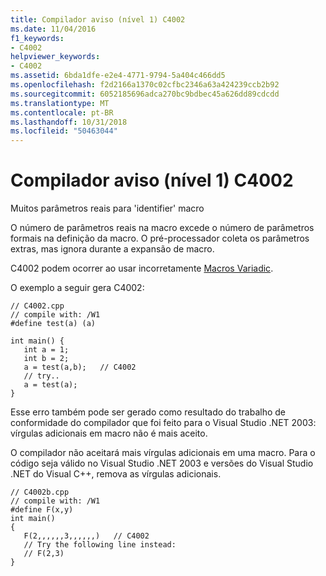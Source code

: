 ```yaml
---
title: Compilador aviso (nível 1) C4002
ms.date: 11/04/2016
f1_keywords:
- C4002
helpviewer_keywords:
- C4002
ms.assetid: 6bda1dfe-e2e4-4771-9794-5a404c466dd5
ms.openlocfilehash: f2d2166a1370c02cfbc2346a63a424239ccb2b92
ms.sourcegitcommit: 6052185696adca270bc9bdbec45a626dd89cdcdd
ms.translationtype: MT
ms.contentlocale: pt-BR
ms.lasthandoff: 10/31/2018
ms.locfileid: "50463044"
---
```

# <a name="compiler-warning-level-1-c4002"></a>Compilador aviso (nível 1) C4002

Muitos parâmetros reais para 'identifier' macro

O número de parâmetros reais na macro excede o número de parâmetros formais na definição da macro. O pré-processador coleta os parâmetros extras, mas ignora durante a expansão de macro.

C4002 podem ocorrer ao usar incorretamente [Macros Variadic](../../preprocessor/variadic-macros.md).

O exemplo a seguir gera C4002:

```
// C4002.cpp
// compile with: /W1
#define test(a) (a)

int main() {
   int a = 1;
   int b = 2;
   a = test(a,b);   // C4002
   // try..
   a = test(a);
}
```

Esse erro também pode ser gerado como resultado do trabalho de conformidade do compilador que foi feito para o Visual Studio .NET 2003: vírgulas adicionais em macro não é mais aceito.

O compilador não aceitará mais vírgulas adicionais em uma macro. Para o código seja válido no Visual Studio .NET 2003 e versões do Visual Studio .NET do Visual C++, remova as vírgulas adicionais.

```
// C4002b.cpp
// compile with: /W1
#define F(x,y)
int main()
{
   F(2,,,,,,3,,,,,,)   // C4002
   // Try the following line instead:
   // F(2,3)
}
```